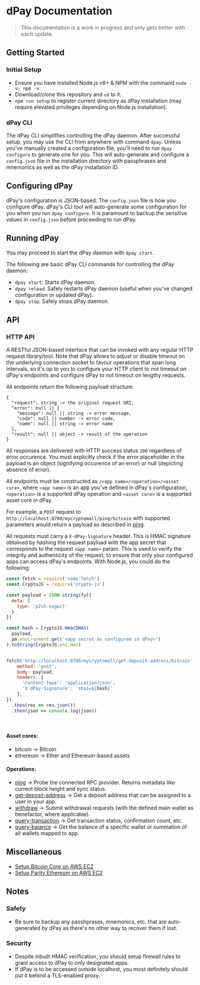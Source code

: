 # dPay Documentation
> This documentation is a work in progress and only gets better with each update.

## Getting Started
### Initial Setup
- Ensure you have installed Node.js v8+ & NPM with the command `node -v; npm -v`
- Download/clone this repository and `cd` to it.
- `npm run setup` to register current directory as dPay installation (may require elevated privileges depending on Node.js installation).

### dPay CLI
The dPay CLI simpliflies controlling the dPay daemon.
After successful setup, you may use the CLI from anywhere with command `dpay`. Unless you've manually created a configuration file, you'll need to run `dpay configure` to generate one for you. This will auto-generate and configure a `config.json` file in the installation directory with passphrases and mnemonics as well as the dPay installation ID.

## Configuring dPay
dPay's configuration is JSON-based. The `config.json` file is how you configure dPay. dPay's CLI tool will auto-generate some configuration for you when you run `dpay configure`. It is paramount to backup the sensitive values in `config.json` before proceeding to run dPay.

## Running dPay
You may proceed to start the dPay daemon with `dpay start`.

The following are basic dPay CLI commands for controlling the dPay daemon:
- `dpay start`: Starts dPay daemon.
- `dpay reload`: Safely restarts dPay daemon (useful when you've changed configuration or updated dPay).
- `dpay stop`: Safely stops dPay daemon.

## API

### HTTP API
A RESTful JSON-based interface that can be invoked with any regular HTTP request library/tool. Note that dPay allows to adjust or disable timeout on the underlying connection socket to favour operations that span long intervals, so it's up to you to configure your HTTP client to not timeout on dPay's endpoints and configure dPay to not timeout on lengthy requests.

All endpoints return the following payload structure:

```
{
  "request": string -> the original request URI,
  "error": null || {
    "message": null || string -> error message,
    "code": null || number -> error code,
    "name": null || string -> error name
  },
  "result": null || object -> result of the operation
}
```

All responses are delivered with HTTP success status `200` regardless of error occurence. You must explicitly check if the error placeholder in the payload is an object (signifying occurence of an error) or null (depicting absence of error).

All endpoints must be constructed as `/<app name>/<operation>/<asset core>`, where `<app name>` is an app you've defined in dPay's configuration, `<operation>` is a supported dPay operation and `<asset core>` is a supported asset core in dPay.

For example, a `POST` request to `http://localhost:8700/mycryptomall/ping/bitcoin` with supported parameters would return a payload as described in [ping](./API/HTTP/ping.md).

All requests must carry a `X-dPay-Signature` header. This is HMAC signature obtained by hashing the request payload with the app secret that corresponds to the request `<app name>` param. This is used to verify the integrity and authenticity of the request, to ensure that only your configured apps can access dPay's endpoints. With Node.js, you could do the following:

  ```javascript
  const fetch = require('node-fetch')
  const CryptoJS = require('crypto-js')

  const payload = JSON.stringify({
    meta: {
      type: 'p2sh-segwit'
    }
  })

  const hash = CryptoJS.HmacSHA1(
    payload,
    pm.environment.get('<app secret as configured in dPay>')
  ).toString(CryptoJS.enc.Hex)
  

  fetch('http://localhost:8700/mycryptomall/get-deposit-address/bitcoin', {
      method: 'post',
      body: payload,
      headers: {
        'Content-Type': 'application/json',
        'X-dPay-Signature': `sha1=${hash}`
      },
  })
    .then(res => res.json())
    .then(json => console.log(json))
  ```
<br />

#### Asset cores:
- bitcoin -> Bitcoin
- ethereum -> Ether and Ethereum-based assets

#### Operations:
- [ping](./API/HTTP/ping.md) -> Probe the connected RPC provider. Returns metadata like current block height and sync status.
- [get-deposit-address](./API/HTTP/get-deposit-address.md) -> Get a deposit address that can be assigned to a user in your app.
- [withdraw](./API/HTTP/withdraw.md) -> Submit withdrawal requests (with the defined main wallet as benefactor, where applicable).
- [query-transaction](./API/HTTP/query-transaction.md) -> Get transaction status, confirmation count, etc.
- [query-balance](./API/HTTP/query-balance.md) -> Get the balance of a specific wallet or summation of all wallets mapped to app.

## Miscellaneous
- [Setup Bitcoin Core on AWS EC2](./guides/Setup%20Bitcoin%20Core%20on%20AWS%20EC2.md)
- [Setup Parity Ethereum on AWS EC2](./guides/Setup%20Parity%20Ethereum%20on%20AWS%20EC2.md)

## Notes
### Safety
- Be sure to backup any passhprases, mnemonics, etc. that are auto-generated by dPay as there's no other way to recover them if lost.
### Security
- Despite inbuilt HMAC verification, you should setup firewall rules to grant access to dPay to only designated apps.
- If dPay is to be accessed outside localhost, you most definitely should put it behind a TLS-enabled proxy.
